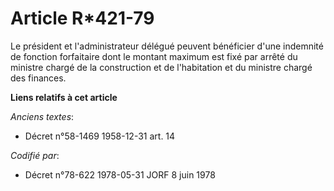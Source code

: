 # Article R*421-79

Le président et l'administrateur délégué peuvent bénéficier d'une indemnité de fonction forfaitaire dont le montant maximum
est fixé par arrêté du ministre chargé de la construction et de l'habitation et du ministre chargé des finances.

**Liens relatifs à cet article**

_Anciens textes_:

  - Décret n°58-1469 1958-12-31 art. 14

_Codifié par_:

  - Décret n°78-622 1978-05-31 JORF 8 juin 1978
